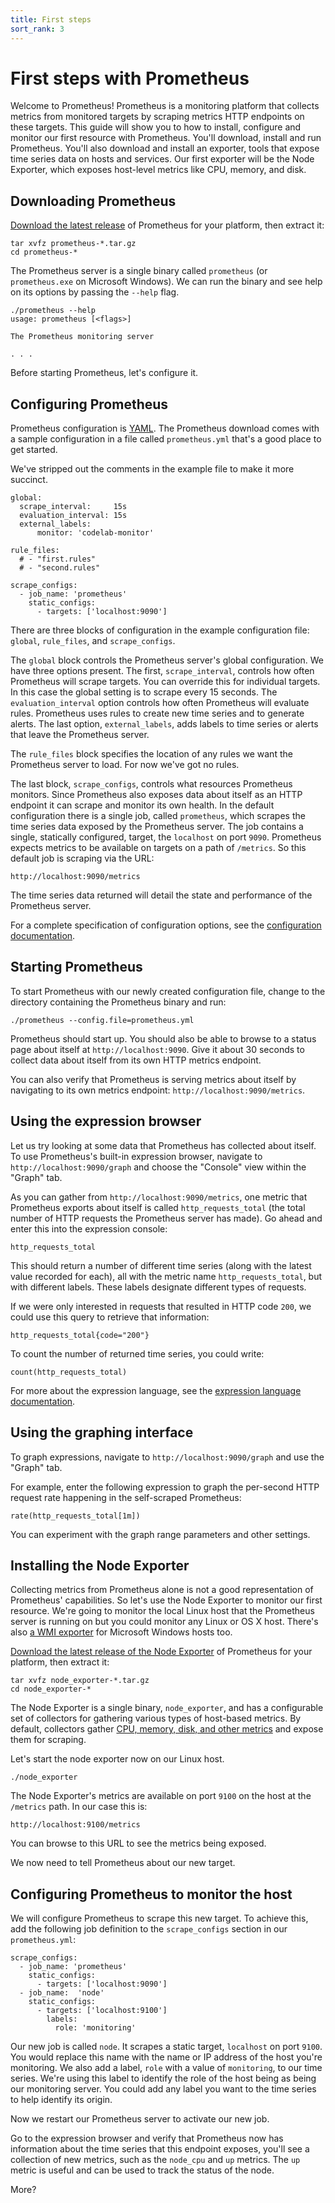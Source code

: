 ```yaml
---
title: First steps
sort_rank: 3
---
```


# First steps with Prometheus

Welcome to Prometheus! Prometheus is a monitoring platform that collects metrics from monitored targets by scraping metrics HTTP endpoints on these targets. This guide will show you to how to install, configure and monitor our first resource with Prometheus. You'll download, install and run Prometheus. You'll also download and install an exporter, tools that expose time series data on hosts and services. Our first exporter will be the Node Exporter, which exposes host-level metrics like CPU, memory, and disk. 

## Downloading Prometheus

[Download the latest release](/download) of Prometheus for your platform, then
extract it:

```language-bash
tar xvfz prometheus-*.tar.gz
cd prometheus-*
```

The Prometheus server is a single binary called `prometheus` (or `prometheus.exe` on Microsoft Windows). We can run the binary and see help on its options by passing the `--help` flag.

```language-bash
./prometheus --help
usage: prometheus [<flags>]

The Prometheus monitoring server

. . .
```

Before starting Prometheus, let's configure it. 

## Configuring Prometheus

Prometheus configuration is [YAML](http://www.yaml.org/start.html). The Prometheus download comes with a sample configuration in a file called `prometheus.yml` that's a good place to get started.

We've stripped out the comments in the example file to make it more succinct.

```language-yaml
global:
  scrape_interval:     15s
  evaluation_interval: 15s
  external_labels:
      monitor: 'codelab-monitor'

rule_files:
  # - "first.rules"
  # - "second.rules"

scrape_configs:
  - job_name: 'prometheus'
    static_configs:
      - targets: ['localhost:9090']
```

There are three blocks of configuration in the example configuration file: `global`, `rule_files`, and `scrape_configs`. 

The `global` block controls the Prometheus server's global configuration. We have three options present. The first, `scrape_interval`, controls how often Prometheus will scrape targets. You can override this for individual targets. In this case the global setting is to scrape every 15 seconds. The `evaluation_interval` option controls how often Prometheus will evaluate rules. Prometheus uses rules to create new time series and to generate alerts. The last option, `external_labels`, adds labels to time series or alerts that leave the Prometheus server.

The `rule_files` block specifies the location of any rules we want the Prometheus server to load. For now we've got no rules.

The last block, `scrape_configs`, controls what resources Prometheus monitors. Since Prometheus also exposes data about itself as an HTTP endpoint it can scrape and monitor its own health. In the default configuration there is a single job, called `prometheus`, which scrapes the time series data exposed by the Prometheus server. The job contains a single, statically configured, target, the `localhost` on port `9090`. Prometheus expects metrics to be available on targets on a path of `/metrics`. So this default job is scraping via the URL:

`http://localhost:9090/metrics`

The time series data returned will detail the state and performance of the Prometheus server.

For a complete specification of configuration options, see the
[configuration documentation](/docs/operating/configuration).

## Starting Prometheus

To start Prometheus with our newly created configuration file, change to the directory containing the Prometheus binary and run:

```language-bash
./prometheus --config.file=prometheus.yml
```

Prometheus should start up. You should also be able to browse to a status page about itself at `http://localhost:9090`. Give it about 30 seconds to collect data about itself from its own HTTP metrics endpoint.

You can also verify that Prometheus is serving metrics about itself by
navigating to its own metrics endpoint: `http://localhost:9090/metrics`.

## Using the expression browser

Let us try looking at some data that Prometheus has collected about itself. To
use Prometheus's built-in expression browser, navigate to
`http://localhost:9090/graph` and choose the "Console" view within the "Graph"
tab.

As you can gather from `http://localhost:9090/metrics`, one metric that
Prometheus exports about itself is called
`http_requests_total` (the total number of HTTP requests the Prometheus server has made). Go ahead and enter this into the expression console:

```
http_requests_total
```

This should return a number of different time series (along with the latest value recorded for each), all with the metric name `http_requests_total`, but with different labels. These labels designate different types of requests.

If we were only interested in requests that resulted in HTTP code `200`, we could use this query to retrieve that information:

```
http_requests_total{code="200"}
```

To count the number of returned time series, you could write:

```
count(http_requests_total)
```

For more about the expression language, see the
[expression language documentation](/docs/querying/basics/).

## Using the graphing interface

To graph expressions, navigate to `http://localhost:9090/graph` and use the "Graph" tab.

For example, enter the following expression to graph the per-second HTTP request rate happening in the self-scraped Prometheus:

```
rate(http_requests_total[1m])
```

You can experiment with the graph range parameters and other settings.

## Installing the Node Exporter

Collecting metrics from Prometheus alone is not a good representation of Prometheus' capabilities. So let's use the Node Exporter to monitor our first resource. We're going to monitor the local Linux host that the Prometheus server is running on but you could monitor any Linux or OS X host. There's also [a WMI exporter](https://github.com/martinlindhe/wmi_exporter) for Microsoft Windows hosts too.

[Download the latest release of the Node Exporter](/download/#node_exporter) of Prometheus for your platform, then extract it:

```language-bash
tar xvfz node_exporter-*.tar.gz
cd node_exporter-*
```

The Node Exporter is a single binary, `node_exporter`, and has a configurable set of collectors for gathering various types of host-based metrics. By default, collectors gather [CPU, memory, disk, and other metrics](https://github.com/prometheus/node_exporter#enabled-by-default) and expose them for scraping.

Let's start the node exporter now on our Linux host.

```language-bash
./node_exporter
```

The Node Exporter's metrics are available on port `9100` on the host at the `/metrics` path. In our case this is:

`http://localhost:9100/metrics`

You can browse to this URL to see the metrics being exposed.

We now need to tell Prometheus about our new target.

## Configuring Prometheus to monitor the host

We will configure Prometheus to scrape this new target. To achieve this, add the following job definition to the `scrape_configs` section in our `prometheus.yml`:

```
scrape_configs:
  - job_name: 'prometheus'
    static_configs:
      - targets: ['localhost:9090']
  - job_name:  'node'
    static_configs:
      - targets: ['localhost:9100']
        labels:
          role: 'monitoring'
```

Our new job is called `node`. It scrapes a static target, `localhost` on port `9100`. You would replace this name with the name or IP address of the host you're monitoring. We also add a label, `role` with a value of `monitoring`, to our time series. We're using this label to identify the role of the host being as being our monitoring server. You could add any label you want to the time series to help identify its origin.

Now we restart our Prometheus server to activate our new job.

Go to the expression browser and verify that Prometheus now has information
about the time series that this endpoint exposes, you'll see a collection of new metrics, such as the `node_cpu` and `up` metrics. The `up` metric is useful and can be used to track the status of the node.

More?